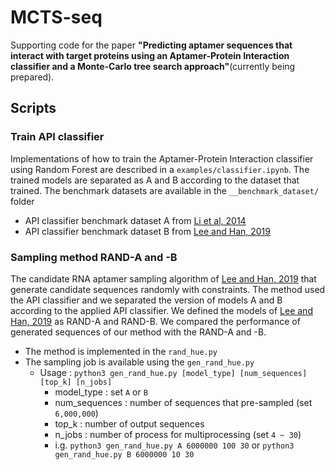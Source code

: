 # **MCTS-seq**
Supporting code for the paper **"Predicting aptamer sequences that interact with target proteins using an Aptamer-Protein Interaction classifier and a Monte-Carlo tree search approach"**(currently being prepared).

## Scripts
### Train API classifier
Implementations of how to train the Aptamer-Protein Interaction classifier using Random Forest are described in a `examples/classifier.ipynb`. The trained models are separated as A and B according to the dataset that trained. The benchmark datasets are available in the `__benchmark_dataset/` folder
- API classifier benchmark dataset A from [Li et al, 2014](https://journals.plos.org/plosone/article?id=10.1371/journal.pone.0086729)
- API classifier benchmark dataset B from [Lee and Han, 2019](https://ieeexplore.ieee.org/document/8890705)

### Sampling method **RAND-A** and **-B**
The candidate RNA aptamer sampling algorithm of [Lee and Han, 2019](https://ieeexplore.ieee.org/document/8890705) that generate candidate sequences randomly with constraints. The method used the API classifier and we separated the version of models A and B according to the applied API classifier. We defined the models of [Lee and Han, 2019](https://ieeexplore.ieee.org/document/8890705) as RAND-A and RAND-B. We compared the performance of generated sequences of our method with the RAND-A and -B.

- The method is implemented in the `rand_hue.py` 
- The sampling job is available using the `gen_rand_hue.py`
    - Usage : `python3 gen_rand_hue.py [model_type] [num_sequences] [top_k] [n_jobs]`
        - model_type : set `A` or `B` 
        - num_sequences : number of sequences that pre-sampled (set `6,000,000`) 
        - top_k : number of output sequences
        - n_jobs : number of process for multiprocessing (set `4 ~ 30`)
        - i.g. `python3 gen_rand_hue.py A 6000000 100 30` or `python3 gen_rand_hue.py B 6000000 10 30`